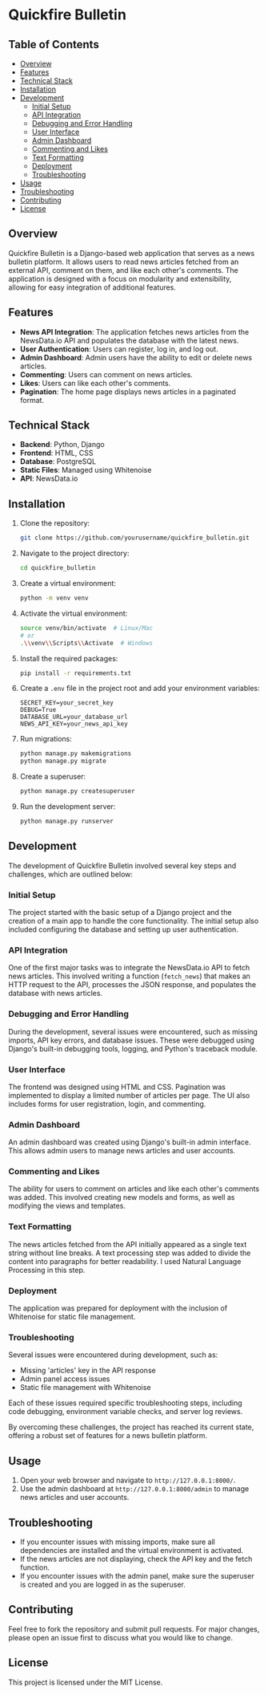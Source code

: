 # Quickfire Bulletin

## Table of Contents

- [Overview](#overview)
- [Features](#features)
- [Technical Stack](#technical-stack)
- [Installation](#installation)
- [Development](#development)
  - [Initial Setup](#initial-setup)
  - [API Integration](#api-integration)
  - [Debugging and Error Handling](#debugging-and-error-handling)
  - [User Interface](#user-interface)
  - [Admin Dashboard](#admin-dashboard)
  - [Commenting and Likes](#commenting-and-likes)
  - [Text Formatting](#text-formatting)
  - [Deployment](#deployment)
  - [Troubleshooting](#troubleshooting)
- [Usage](#usage)
- [Troubleshooting](#troubleshooting-1)
- [Contributing](#contributing)
- [License](#license)

## Overview

Quickfire Bulletin is a Django-based web application that serves as a news bulletin platform. It allows users to read news articles fetched from an external API, comment on them, and like each other's comments. The application is designed with a focus on modularity and extensibility, allowing for easy integration of additional features.

## Features

- **News API Integration**: The application fetches news articles from the NewsData.io API and populates the database with the latest news.
- **User Authentication**: Users can register, log in, and log out.
- **Admin Dashboard**: Admin users have the ability to edit or delete news articles.
- **Commenting**: Users can comment on news articles.
- **Likes**: Users can like each other's comments.
- **Pagination**: The home page displays news articles in a paginated format.

## Technical Stack

- **Backend**: Python, Django
- **Frontend**: HTML, CSS
- **Database**: PostgreSQL
- **Static Files**: Managed using Whitenoise
- **API**: NewsData.io

## Installation

1. Clone the repository:
    ```bash
    git clone https://github.com/yourusername/quickfire_bulletin.git
    ```

2. Navigate to the project directory:
    ```bash
    cd quickfire_bulletin
    ```

3. Create a virtual environment:
    ```bash
    python -m venv venv
    ```

4. Activate the virtual environment:
    ```bash
    source venv/bin/activate  # Linux/Mac
    # or
    .\\venv\\Scripts\\Activate  # Windows
    ```

5. Install the required packages:
    ```bash
    pip install -r requirements.txt
    ```

6. Create a `.env` file in the project root and add your environment variables:
    ```env
    SECRET_KEY=your_secret_key
    DEBUG=True
    DATABASE_URL=your_database_url
    NEWS_API_KEY=your_news_api_key
    ```

7. Run migrations:
    ```bash
    python manage.py makemigrations
    python manage.py migrate
    ```

8. Create a superuser:
    ```bash
    python manage.py createsuperuser
    ```

9. Run the development server:
    ```bash
    python manage.py runserver
    ```
## Development

The development of Quickfire Bulletin involved several key steps and challenges, which are outlined below:

### Initial Setup

The project started with the basic setup of a Django project and the creation of a main app to handle the core functionality. The initial setup also included configuring the database and setting up user authentication.

### API Integration

One of the first major tasks was to integrate the NewsData.io API to fetch news articles. This involved writing a function (`fetch_news`) that makes an HTTP request to the API, processes the JSON response, and populates the database with news articles.

### Debugging and Error Handling

During the development, several issues were encountered, such as missing imports, API key errors, and database issues. These were debugged using Django's built-in debugging tools, logging, and Python's traceback module.

### User Interface

The frontend was designed using HTML and CSS. Pagination was implemented to display a limited number of articles per page. The UI also includes forms for user registration, login, and commenting.

### Admin Dashboard

An admin dashboard was created using Django's built-in admin interface. This allows admin users to manage news articles and user accounts.

### Commenting and Likes

The ability for users to comment on articles and like each other's comments was added. This involved creating new models and forms, as well as modifying the views and templates.

### Text Formatting

The news articles fetched from the API initially appeared as a single text string without line breaks. A text processing step was added to divide the content into paragraphs for better readability. 
I used Natural Language Processing in this step. 

### Deployment

The application was prepared for deployment with the inclusion of Whitenoise for static file management.

### Troubleshooting

Several issues were encountered during development, such as:

- Missing 'articles' key in the API response
- Admin panel access issues
- Static file management with Whitenoise

Each of these issues required specific troubleshooting steps, including code debugging, environment variable checks, and server log reviews.

By overcoming these challenges, the project has reached its current state, offering a robust set of features for a news bulletin platform.

## Usage

1. Open your web browser and navigate to `http://127.0.0.1:8000/`.
2. Use the admin dashboard at `http://127.0.0.1:8000/admin` to manage news articles and user accounts.

## Troubleshooting

- If you encounter issues with missing imports, make sure all dependencies are installed and the virtual environment is activated.
- If the news articles are not displaying, check the API key and the fetch function.
- If you encounter issues with the admin panel, make sure the superuser is created and you are logged in as the superuser.

## Contributing

Feel free to fork the repository and submit pull requests. For major changes, please open an issue first to discuss what you would like to change.

## License

This project is licensed under the MIT License.
